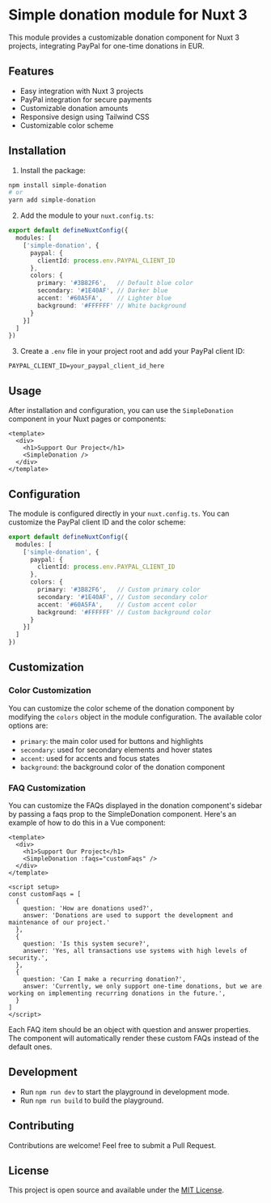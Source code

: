 # Simple donation module for Nuxt 3

This module provides a customizable donation component for Nuxt 3 projects, integrating PayPal for one-time donations in EUR.

## Features

- Easy integration with Nuxt 3 projects
- PayPal integration for secure payments
- Customizable donation amounts
- Responsive design using Tailwind CSS
- Customizable color scheme

## Installation

1. Install the package:

```bash
npm install simple-donation
# or
yarn add simple-donation
```

2. Add the module to your `nuxt.config.ts`:

```typescript
export default defineNuxtConfig({
  modules: [
    ['simple-donation', {
      paypal: {
        clientId: process.env.PAYPAL_CLIENT_ID
      },
      colors: {
        primary: '#3B82F6',   // Default blue color
        secondary: '#1E40AF', // Darker blue
        accent: '#60A5FA',    // Lighter blue
        background: '#FFFFFF' // White background
      }
    }]
  ]
})
```

3. Create a `.env` file in your project root and add your PayPal client ID:

```
PAYPAL_CLIENT_ID=your_paypal_client_id_here
```

## Usage

After installation and configuration, you can use the `SimpleDonation` component in your Nuxt pages or components:

```vue
<template>
  <div>
    <h1>Support Our Project</h1>
    <SimpleDonation />
  </div>
</template>
```

## Configuration

The module is configured directly in your `nuxt.config.ts`. You can customize the PayPal client ID and the color scheme:

```typescript
export default defineNuxtConfig({
  modules: [
    ['simple-donation', {
      paypal: {
        clientId: process.env.PAYPAL_CLIENT_ID
      },
      colors: {
        primary: '#3B82F6',   // Custom primary color
        secondary: '#1E40AF', // Custom secondary color
        accent: '#60A5FA',    // Custom accent color
        background: '#FFFFFF' // Custom background color
      }
    }]
  ]
})
```

## Customization

### Color Customization

You can customize the color scheme of the donation component by modifying the `colors` object in the module configuration. The available color options are:

- `primary`: the main color used for buttons and highlights
- `secondary`: used for secondary elements and hover states
- `accent`: used for accents and focus states
- `background`: the background color of the donation component

### FAQ Customization

You can customize the FAQs displayed in the donation component's sidebar by passing a faqs prop to the SimpleDonation component. Here's an example of how to do this in a Vue component:

```vue
<template>
  <div>
    <h1>Support Our Project</h1>
    <SimpleDonation :faqs="customFaqs" />
  </div>
</template>

<script setup>
const customFaqs = [
  {
    question: 'How are donations used?',
    answer: 'Donations are used to support the development and maintenance of our project.'
  },
  {
    question: 'Is this system secure?',
    answer: 'Yes, all transactions use systems with high levels of security.',
  },
  {
    question: 'Can I make a recurring donation?',
    answer: 'Currently, we only support one-time donations, but we are working on implementing recurring donations in the future.',
  }
]
</script>
```

Each FAQ item should be an object with question and answer properties. The component will automatically render these custom FAQs instead of the default ones.

## Development

- Run `npm run dev` to start the playground in development mode.
- Run `npm run build` to build the playground.

## Contributing

Contributions are welcome! Feel free to submit a Pull Request.

## License

This project is open source and available under the [MIT License](LICENSE).